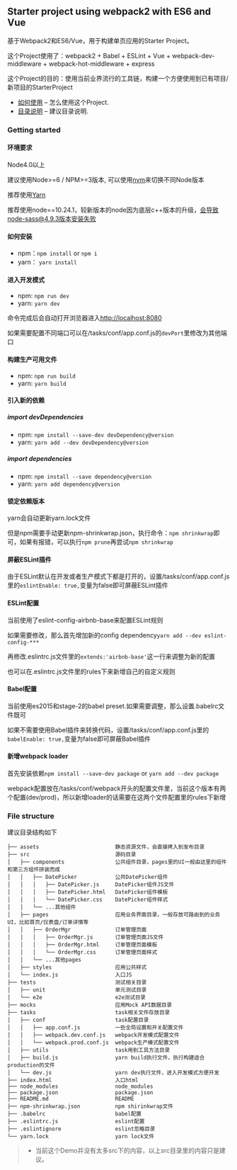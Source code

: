 ## Starter project using webpack2 with ES6 and Vue

基于Webpack2和ES6/Vue，用于构建单页应用的Starter Project。

这个Project使用了：webpack2 + Babel + ESLint + Vue + webpack-dev-middleware + webpack-hot-middleware + express

这个Project的目的：使用当前业界流行的工具链，构建一个方便使用到已有项目/新项目的StarterProject



* [如何使用](#getting-started) – 怎么使用这个Project.
* [目录说明](#file-structure) – 建议目录说明.

### Getting started

#### 环境要求

Node4.0以上

建议使用Node>=6 / NPM>=3版本, 可以使用[nvm](https://github.com/creationix/nvm#usage)来切换不同Node版本

推荐使用[Yarn](https://yarnpkg.com/) 

推荐使用node==10.24.1，较新版本的node因为底层c++版本的升级，会导致node-sass@4.9.3版本安装失败

#### 如何安装

* npm：`npm install` or `npm i`
* yarn： `yarn install`

#### 进入开发模式

* npm: `npm run dev`
* yarn: `yarn dev`

命令完成后会自动打开浏览器进入[http://localhost:8080](http://localhost:8080)

如果需要配置不同端口可以在/tasks/conf/app.conf.js的`devPort`里修改为其他端口

#### 构建生产可用文件

* npm: `npm run build`
* yarn: `yarn build`

#### 引入新的依赖

##### import devDependencies

* npm: `npm install --save-dev devDependency@version`
* yarn: `yarn add --dev devDependency@version`

##### import dependencies

* npm: `npm install --save dependency@version`
* yarn: `yarn add dependency@version`

#### 锁定依赖版本

yarn会自动更新yarn.lock文件

但是npm需要手动更新npm-shrinkwrap.json，执行命令：`npm shrinkwrap`即可，如果有报错，可以执行`npm prune`再尝试`npm shrinkwrap`

#### 屏蔽ESLint插件

由于ESLint默认在开发或者生产模式下都是打开的，设置/tasks/conf/app.conf.js里的`eslintEnable: true,`变量为false即可屏蔽ESLint插件

#### ESLint配置

当前使用了eslint-config-airbnb-base来配置ESLint规则

如果需要修改，那么首先增加新的config dependency`yarn add --dev eslint-config-***`

再修改.eslintrc.js文件里的`extends:'airbnb-base'`这一行来调整为新的配置

也可以在.eslintrc.js文件里的rules下来新增自己的自定义规则

#### Babel配置

当前使用es2015和stage-2的babel preset.如果需要调整，那么设置.babelrc文件既可

如果不需要使用Babel插件来转换代码，设置/tasks/conf/app.conf.js里的`babelEnable: true,`变量为false即可屏蔽Babel插件

#### 新增webpack loader

首先安装依赖`npm install --save-dev package` or `yarn add --dev package`

webpack配置放在/tasks/conf/webpack开头的配置文件里，当前这个版本有两个配置(dev/prod)，所以新增loader的话需要在这两个文件配置里的rules下新增


### File structure

建议目录结构如下

```
├── assets                        静态资源文件，会直接拷入到发布目录
├── src                           源码目录
│   ├── components                公共组件目录，pages里的UI一般由这里的组件和第三方组件拼装而成   
│   │   ├── DatePicker            公共DatePicker组件     
│   │   │   ├── DatePicker.js     DatePicker组件JS文件
│   │   │   ├── DatePicker.html   DatePicker组件模板
│   │   │   └── DatePicker.css    DatePicker组件样式
│   │   └── ...其他组件   
│   ├── pages                     应用业务界面目录，一般存放可路由到的业务UI，比如首页/仪表盘/订单详情等
│   │   ├── OrderMgr              订单管理页面     
│   │   │   ├── OrderMgr.js       订单管理页面JS文件
│   │   │   ├── OrderMgr.html     订单管理页面模板
│   │   │   └── OrderMgr.css      订单管理页面样式
│   │   └── ...其他pages  
│   ├── styles                    应用公共样式
│   └── index.js                  入口JS
├── tests                         测试相关目录
│   ├── unit                      单元测试目录
│   └── e2e                       e2e测试目录
├── mocks                         应用Mock API数据目录
├── tasks                         task相关文件存放目录
│   ├── conf                      task配置目录
│   │   ├── app.conf.js           一些全局设置和开关配置文件
│   │   ├── webpack.dev.conf.js   webpack开发模式配置文件
│   │   └── webpack.prod.conf.js  webpack生产模式配置文件
│   ├── utils                     task用到工具方法目录
│   ├── build.js                  yarn build执行文件，执行构建适合production的文件
│   └── dev.js                    yarn dev执行文件，进入开发模式方便开发
├── index.html	                  入口html
├── node_modules                  node_modules
├── package.json                  package.json
├── README.md                     README
├── npm-shrinkwrap.json           npm shirinkwrap文件
├── .babelrc                      babel配置
├── .eslintrc.js                  eslint配置
├── .eslintignore                 eslint忽略目录
└── yarn.lock                     yarn lock文件
```

> * 当前这个Demo并没有太多src下的内容，以上src目录里的内容只是建议。


